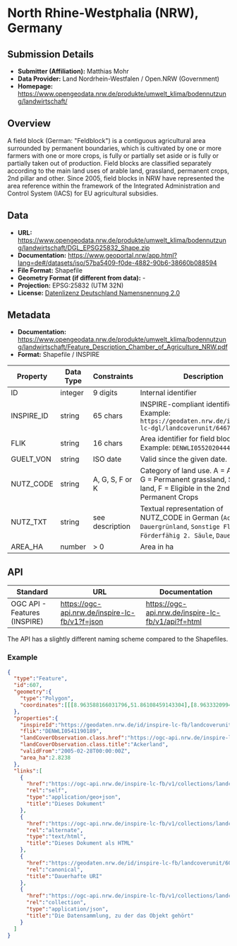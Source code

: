 # North Rhine-Westphalia (NRW), Germany

## Submission Details

- **Submitter (Affiliation):** Matthias Mohr
- **Data Provider:** Land Nordrhein-Westfalen / Open.NRW (Government)
- **Homepage:** https://www.opengeodata.nrw.de/produkte/umwelt_klima/bodennutzung/landwirtschaft/

## Overview

A field block (German: "Feldblock") is a contiguous agricultural area surrounded by permanent boundaries, which is cultivated by one or more farmers with one or more crops, is fully or partially set aside or is fully or partially taken out of production. Field blocks are classified separately according to the main land uses of arable land, grassland, permanent crops, 2nd pillar and other. Since 2005, field blocks in NRW have represented the area reference within the framework of the Integrated Administration and Control System (IACS) for EU agricultural subsidies.

## Data

- **URL:** https://www.opengeodata.nrw.de/produkte/umwelt_klima/bodennutzung/landwirtschaft/DGL_EPSG25832_Shape.zip
- **Documentation:** https://www.geoportal.nrw/app.html?lang=de#/datasets/iso/57ba5409-f0de-4882-90b6-38660b088594
- **File Format:** Shapefile
- **Geometry Format (if different from data):** -
- **Projection:** EPSG:25832 (UTM 32N)
- **License:** [Datenlizenz Deutschland Namensnennung 2.0](https://www.govdata.de/dl-de/by-2-0)

## Metadata

- **Documentation:** https://www.opengeodata.nrw.de/produkte/umwelt_klima/bodennutzung/landwirtschaft/Feature_Description_Chamber_of_Agriculture_NRW.pdf
- **Format:** Shapefile / INSPIRE

| Property   | Data Type | Constraints     | Description                                                  |
| ---------- | --------- | --------------- | ------------------------------------------------------------ |
| ID         | integer   | 9 digits        | Internal identifier                                          |
| INSPIRE_ID | string    | 65 chars        | INSPIRE-compliant identifier. Example: `https://geodaten.nrw.de/id/inspire-lc-dgl/landcoverunit/6467974` |
| FLIK       | string    | 16 chars        | Area identifier for field blocks. Example: `DENWLI0552020444` |
| GUELT_VON  | string    | ISO date        | Valid since the given date.                                  |
| NUTZ_CODE  | string    | A, G, S, F or K | Category of land use. A = Arable land, G = Permanent grassland, S = Other land, F = Eligible in the 2nd pillar, K = Permanent Crops |
| NUTZ_TXT   | string    | see description | Textual representation of NUTZ_CODE in German (`Ackerland`, `Dauergrünland`, `Sonstige Flächen`, `Förderfähig 2. Säule`,  `Dauerkultur`) |
| AREA_HA    | number    | > 0             | Area in ha                                                   |

## API

| Standard | URL | Documentation |
| -------- | --- | ------------- |
| OGC API - Features (INSPIRE) | https://ogc-api.nrw.de/inspire-lc-fb/v1?f=json | https://ogc-api.nrw.de/inspire-lc-fb/v1/api?f=html |


The API has a slightly different naming scheme compared to the Shapefiles.

### Example

```json
{
  "type":"Feature",
  "id":607,
  "geometry":{
    "type":"Polygon",
    "coordinates":[[[8.963588166031796,51.86108459143304],[8.963332099463827,51.861166220984295],[8.963023949438366,51.86126446099501],[8.962807806023463,51.86157245469338],[8.963068779269776,51.86182317209762],[8.963205382702137,51.86199858948753],[8.963104181084756,51.862339234153104],[8.962934975707428,51.862779908349644],[8.96288730042154,51.86291106819299],[8.962787666837123,51.86320805101205],[8.962268809866147,51.86319728517804],[8.962224669862318,51.8631550385939],[8.96239137074055,51.86275329910849],[8.962453087130068,51.86258394675623],[8.962424138116727,51.862408678926926],[8.962249495307578,51.86219086406462],[8.962072367607826,51.86197873684772],[8.961876422380694,51.861773883411864],[8.96168129403757,51.86158390400363],[8.9615935274418,51.86149845835634],[8.961368301166255,51.86126749492061],[8.961328706296499,51.8612269119461],[8.961313083509012,51.86116132430056],[8.961437590200225,51.860861212861295],[8.961615195961874,51.86055753293063],[8.961635987782488,51.86053362319123],[8.961752892040964,51.86039907057983],[8.961892496440246,51.86026670915993],[8.962086880316214,51.86008241603175],[8.962272618290259,51.85992568494658],[8.96238182269965,51.859921881581315],[8.962833998198581,51.86022519148945],[8.962885022714847,51.86025943160001],[8.963102532758805,51.860432824663945],[8.963313736964306,51.86068758906699],[8.963425562179406,51.8608224546116],[8.963588166031796,51.86108459143304]]]
  },
  "properties":{
    "inspireId":"https://geodaten.nrw.de/id/inspire-lc-fb/landcoverunit/607",
    "flik":"DENWLI0541190189",
    "landCoverObservation.class.href":"https://ogc-api.nrw.de/inspire-lc-fb/v1/../../codelist/v1/collections/lcclassvalue_fb/items/A",
    "landCoverObservation.class.title":"Ackerland",
    "validFrom":"2005-02-28T00:00:00Z",
    "area_ha":2.8238
  },
  "links":[
    {
      "href":"https://ogc-api.nrw.de/inspire-lc-fb/v1/collections/landcoverunit/items/607?f=json",
      "rel":"self",
      "type":"application/geo+json",
      "title":"Dieses Dokument"
    },
    {
      "href":"https://ogc-api.nrw.de/inspire-lc-fb/v1/collections/landcoverunit/items/607?f=html",
      "rel":"alternate",
      "type":"text/html",
      "title":"Dieses Dokument als HTML"
    },
    {
      "href":"https://geodaten.nrw.de/id/inspire-lc-fb/landcoverunit/607",
      "rel":"canonical",
      "title":"Dauerhafte URI"
    },
    {
      "href":"https://ogc-api.nrw.de/inspire-lc-fb/v1/collections/landcoverunit?f=json",
      "rel":"collection",
      "type":"application/json",
      "title":"Die Datensammlung, zu der das Objekt gehört"
    }
  ]
}
```

